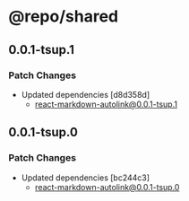 # @repo/shared

## 0.0.1-tsup.1

### Patch Changes

- Updated dependencies [d8d358d]
  - react-markdown-autolink@0.0.1-tsup.1

## 0.0.1-tsup.0

### Patch Changes

- Updated dependencies [bc244c3]
  - react-markdown-autolink@0.0.1-tsup.0
